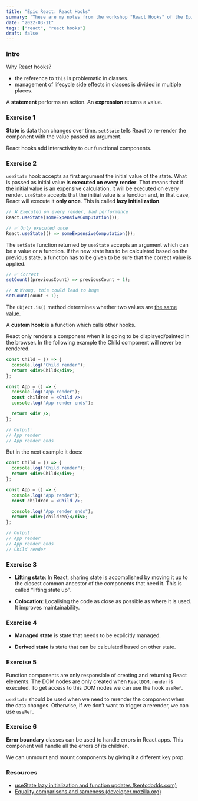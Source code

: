 ```yaml
---
title: "Epic React: React Hooks"
summary: 'These are my notes from the workshop "React Hooks" of the Epic React course.'
date: "2022-03-11"
tags: ["react", "react hooks"]
draft: false
---
```


<TOCInline toc={props.toc} asDisclosure />

### Intro

Why React hooks?

- the reference to `this` is problematic in classes.
- management of lifecycle side effects in classes is divided in multiple places.

A **statement** performs an action. An **expression** returns a value.

### Exercise 1

**State** is data than changes over time. `setState` tells React to re-render the component with the value passed as argument.

React hooks add interactivity to our functional components.

### Exercise 2

`useState` hook accepts as first argument the initial value of the state. What is passed as initial value **is executed on every render**. That means that if the initial value is an expensive calculation, it will be executed on every render. `useState` accepts that the initial value is a function and, in that case, React will execute it **only once**. This is called **lazy initialization**.

```js showLineNumbers
// ❌ Executed on every render, bad performance
React.useState(someExpensiveComputation());

// ✅ Only executed once
React.useState(() => someExpensiveComputation());
```

The `setSate` function returned by `useState` accepts an argument which can be a value or a function. If the new state has to be calculated based on the previous state, a function has to be given to be sure that the correct value is applied.

```js showLineNumbers
// ✅ Correct
setCount((previousCount) => previousCount + 1);

// ❌ Wrong, this could lead to bugs
setCount(count + 1);
```

The `Object.is()` method determines whether two values are [the same value](https://developer.mozilla.org/en-US/docs/Web/JavaScript/Equality_comparisons_and_sameness).

A **custom hook** is a function which calls other hooks.

React only renders a component when it is going to be displayed/painted in the browser. In the following example the Child component will never be rendered.

```jsx showLineNumbers
const Child = () => {
  console.log("Child render");
  return <div>Child</div>;
};

const App = () => {
  console.log("App render");
  const children = <Child />;
  console.log("App render ends");

  return <div />;
};

// Output:
// App render
// App render ends
```

But in the next example it does:

```jsx showLineNumbers
const Child = () => {
  console.log("Child render");
  return <div>Child</div>;
};

const App = () => {
  console.log("App render");
  const children = <Child />;

  console.log("App render ends");
  return <div>{children}</div>;
};

// Output:
// App render
// App render ends
// Child render
```

### Exercise 3

- **Lifting state**: In React, sharing state is accomplished by moving it up to the closest common ancestor of the components that need it. This is called “lifting state up”.

- **Colocation**: Localising the code as close as possible as where it is used. It improves maintainability.

### Exercise 4

- **Managed state** is state that needs to be explicitly managed.

- **Derived state** is state that can be calculated based on other state.

### Exercise 5

Function components are only responsible of creating and returning React elements. The DOM nodes are only created when `ReactDOM.render` is executed. To get access to this DOM nodes we can use the hook `useRef`.

`useState` should be used when we need to rerender the component when the data changes. Otherwise, if we don’t want to trigger a rerender, we can use `useRef`.

### Exercise 6

**Error boundary** classes can be used to handle errors in React apps. This component will handle all the errors of its children.

We can unmount and mount components by giving it a different key prop.

### Resources

- [useState lazy initialization and function updates (kentcdodds.com)](https://kentcdodds.com/blog/use-state-lazy-initialization-and-function-updates)
- [Equality comparisons and sameness (developer.mozilla.org)](https://developer.mozilla.org/en-US/docs/Web/JavaScript/Equality_comparisons_and_sameness)

